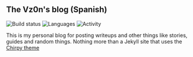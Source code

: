 ## The Vz0n's blog (Spanish)

![Build status](https://img.shields.io/github/actions/workflow/status/Vz0n/blog/pages-deploy.yml?style=flat-square) 
![Languages](https://img.shields.io/github/languages/count/Vz0n/blog?style=flat-square) 
![Activity](https://img.shields.io/github/commit-activity/m/Vz0n/blog?style=flat-square)

This is my personal blog for posting writeups and other things like stories, guides and random things. Nothing more than a Jekyll site that uses the [Chirpy theme](https://github.com/cotes2020/jekyll-theme-chirpy)


